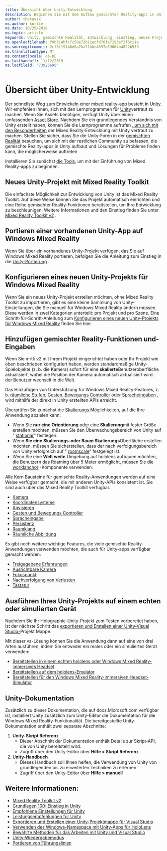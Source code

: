 ```yaml
---
title: Übersicht über Unity-Entwicklung
description: Beginnen Sie mit dem Aufbau gemischter Reality-apps in Unity.
author: thetuvix
ms.author: kurtie
ms.date: 10/25/2018
ms.topic: article
keywords: Unity, gemischte Realität, Entwicklung, Einstieg, neues Projekt, portieren, Funktion, Kamera, Simulation, Emulation, Dokumentation
ms.openlocfilehash: f9b314bfc7c58e72b11ecfd76fe7293ef2f6c11e
ms.sourcegitcommit: 2cf3f19146d6a7ba71bbc4697a59064b4822b539
ms.translationtype: MT
ms.contentlocale: de-DE
ms.lasthandoff: 11/12/2019
ms.locfileid: "73926696"
---
```

# <a name="unity-development-overview"></a>Übersicht über Unity-Entwicklung

Der schnellste Weg zum Entwickeln einer [mixed reality-app](app-views.md) besteht in [Unity](https://unity.com). Wir empfehlen Ihnen, sich mit den Lernprogrammen für [Unity](https://unity3d.com/learn/tutorials)vertraut zu machen. Wenn Sie Assets benötigen, verfügt Unity über einen umfassenden [Asset Store](https://www.assetstore.unity3d.com/). Nachdem Sie ein grundlegendes Verständnis von Unity erstellt haben, können Sie die Lernprogramme aufrufen [, um sich mit den Besonderheiten](tutorials.md) der Mixed Reality-Entwicklung mit Unity vertraut zu machen. Stellen Sie sicher, dass Sie die Unity-Foren in der [gemischten Realität](https://forum.unity3d.com/forums/hololens.102/) besuchen, um sich mit der restlichen Community zu befassen, die gemischte Reality-apps in Unity aufbaut und Lösungen für Probleme finden kann, die möglicherweise auftreten

Installieren Sie zunächst [die Tools](install-the-tools.md), um mit der Einführung von Mixed Reality-apps zu beginnen. 

## <a name="new-unity-project-with-mixed-reality-toolkit"></a>Neues Unity-Projekt mit Mixed Reality Toolkit 

Die einfachste Möglichkeit zur Entwicklung von Unity ist das Mixed Reality Toolkit. Auf diese Weise können Sie das Projekt automatisch einrichten und eine Reihe gemischter Reality-Funktionen bereitstellen, um Ihre Entwicklung zu beschleunigen. Weitere Informationen und den Einstieg finden Sie unter [Mixed Reality Toolkit v2](mrtk-getting-started.md) . 

## <a name="porting-an-existing-unity-app-to-windows-mixed-reality"></a>Portieren einer vorhandenen Unity-App auf Windows Mixed Reality

Wenn Sie über ein vorhandenes Unity-Projekt verfügen, das Sie auf Windows Mixed Reality portieren, befolgen Sie die Anleitung zum Einstieg in die [Unity-Portierung](porting-guides.md) .

## <a name="configuring-new-unity-project-for-windows-mixed-reality"></a>Konfigurieren eines neuen Unity-Projekts für Windows Mixed Reality

Wenn Sie ein neues Unity-Projekt erstellen möchten, ohne Mixed Reality Toolkit zu importieren, gibt es eine kleine Sammlung von Unity-Einstellungen, die Sie manuell für Windows Mixed Reality ändern müssen. Diese werden in zwei Kategorien unterteilt: pro Projekt und pro Szene. Eine Schritt-für-Schritt-Anleitung zum [Konfigurieren eines neuen Unity-Projekts für Windows Mixed Reality](Configure-Unity-Project.md) finden Sie hier.

## <a name="adding-mixed-reality-capabilities-and-inputs"></a>Hinzufügen gemischter Reality-Funktionen und-Eingaben

Wenn Sie mrtk v2 mit Ihrem Projekt eingerichtet haben oder Ihr Projekt wie oben beschrieben konfiguriert haben, werden standardmäßige Unity-Spielobjekte (z. b. die Kamera) sofort für eine **skalierte**Benutzeroberfläche aktualisiert, wobei die Position der Kamera automatisch aktualisiert wird. der Benutzer wechselt in die Welt.

Das Hinzufügen von Unterstützung für Windows Mixed Reality-Features, z. b. [räumliche Stufen](coordinate-systems.md#spatial-coordinate-systems), [Gesten, Bewegungs Controller](gestures-and-motion-controllers-in-unity.md) oder [Spracheingaben](voice-input-in-unity.md) , wird mithilfe der direkt in Unity erstellten APIs erreicht. 

Überprüfen Sie zunächst die [Skalierungs](coordinate-systems.md) Möglichkeiten, auf die Ihre Anwendung abzielen kann:
* Wenn Sie **nur eine Orientierung** oder eine **Skalierung**mit fester Größe erstellen möchten, müssen Sie den Überwachungsbereich von Unity auf " [stationär](coordinate-systems-in-unity.md#building-an-orientation-only-or-seated-scale-experience)" festlegen.
* Wenn **Sie eine Skalierungs-oder** **Raum Skalierungs**Oberfläche erstellen möchten, müssen Sie sicherstellen, dass der nach verfolgungsbereich von Unity erfolgreich auf " [roomscale](coordinate-systems-in-unity.md#building-an-orientation-only-or-seated-scale-experience)" festgelegt ist.
* Wenn Sie eine **Welt weite** Umgebung auf hololens aufbauen möchten, die Benutzern das Roaming über 5 Meter ermöglicht, müssen Sie die [worldanchor](coordinate-systems-in-unity.md#building-a-world-scale-experience) -Komponente verwenden.

Alle Kern Bausteine für gemischte Reality-Anwendungen werden auf eine Weise verfügbar gemacht, die mit anderen Unity-APIs konsistent ist. Sie sind auch über das Mixed Reality Toolkit verfügbar.
* [Kamera](camera-in-unity.md)
* [Koordinatensysteme](coordinate-systems-in-unity.md)
* [Anvisieren](gaze-in-unity.md)
* [Gesten und Bewegungs Controller](gestures-and-motion-controllers-in-unity.md)
* [Spracheingabe](voice-input-in-unity.md)
* [Persistenz](persistence-in-unity.md)
* [Raumklang](spatial-sound-in-unity.md)
* [Räumliche Abbildung](spatial-mapping-in-unity.md)

Es gibt noch weitere wichtige Features, die viele gemischte Reality-Anwendungen verwenden möchten, die auch für Unity-apps verfügbar gemacht werden:
* [Freigegebene Erfahrungen](shared-experiences-in-unity.md)
* [Ausrichtbare Kamera](locatable-camera-in-unity.md)
* [Fokuspunkt](focus-point-in-unity.md)
* [Nachverfolgung von Verlusten](tracking-loss-in-unity.md)
* [Tastatur](keyboard-input-in-unity.md)

## <a name="running-your-unity-project-on-a-real-or-simulated-device"></a>Ausführen Ihres Unity-Projekts auf einem echten oder simulierten Gerät

Nachdem Sie Ihr Holographic-Unity-Projekt zum Testen vorbereitet haben, ist der nächste Schritt das [exportieren und Erstellen einer Unity-Visual Studio-](exporting-and-building-a-unity-visual-studio-solution.md)Projekt Mappe.

Mit dieser vs-Lösung können Sie die Anwendung dann auf eine von drei Arten ausführen, indem Sie entweder ein reales oder ein simuliertes Gerät verwenden:
* [Bereitstellen in einem echten hololens oder Windows Mixed Reality-immersives Headset](using-visual-studio.md)
* [Bereitstellen auf dem hololens-Emulator](using-the-hololens-emulator.md)
* [Bereitstellen für den Windows Mixed Reality-immersiven Headset-Simulator](using-the-windows-mixed-reality-simulator.md)

## <a name="unity-documentation"></a>Unity-Dokumentation

Zusätzlich zu dieser Dokumentation, die auf docs.Microsoft.com verfügbar ist, installiert Unity zusätzlich zum Unity-Editor die Dokumentation für die Windows Mixed Reality-Funktionalität. Die bereitgestellte Unity-Dokumentation enthält zwei separate Abschnitte:
1. **Unity-Skript Referenz**
    * Dieser Abschnitt der Dokumentation enthält Details zur Skript-API, die von Unity bereitstellt wird.
    * Zugriff über den Unity-Editor über **Hilfe > Skript Referenz**
2. **Unity-Handbuch**
    * Dieses Handbuch soll Ihnen helfen, die Verwendung von Unity von grundlegenden bis zu erweiterten Techniken zu erlernen.
    * Zugriff über den Unity-Editor über **Hilfe > manuell**

## <a name="see-also"></a>Weitere Informationen:
* [Mixed Reality Toolkit v2](mrtk-getting-started.md)
* [Grundlagen 100: Einstieg in Unity](holograms-100.md)
* [Empfohlene Einstellungen für Unity](recommended-settings-for-unity.md)
* [Leistungsempfehlungen für Unity](performance-recommendations-for-unity.md)
* [Exportieren und Erstellen einer Unity-Projektmappe für Visual Studio](exporting-and-building-a-unity-visual-studio-solution.md)
* [Verwenden des Windows-Namespace mit Unity-Apps für HoloLens](using-the-windows-namespace-with-unity-apps-for-hololens.md)
* [Bewährte Methoden für das Arbeiten mit Unity und Visual Studio](best-practices-for-working-with-unity-and-visual-studio.md)
* [Unity-Wiedergabemodus](unity-play-mode.md)
* [Portieren von Führungslinien](porting-guides.md)
